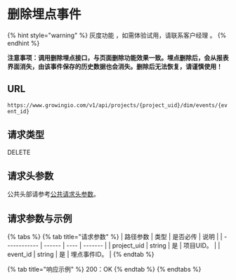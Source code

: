 # 删除埋点事件

{% hint style="warning" %}
灰度功能 ，如需体验试用，请联系客户经理 。
{% endhint %}

**注意事项：调用删除埋点接口，与页面删除功能效果一致。埋点删除后，会从报表界面消失，由该事件保存的历史数据也会消失。删除后无法恢复，请谨慎使用！**

## URL

`https://www.growingio.com/v1/api/projects/{project_uid}/dim/events/{event_id}`

## 请求类型

DELETE

## 请求头参数

公共头部请参考[公共请求头参数](../authenticate.md)。

## 请求参数与示例

{% tabs %}
{% tab title="请求参数" %}
| 路径参数         | 类型     | 是否必传 | 说明      |
| ------------ | ------ | ---- | ------- |
| project\_uid | string | 是    | 项目UID。  |
| event\_id    | string | 是    | 埋点事件ID。 |
{% endtab %}

{% tab title="响应示例" %}
200：OK
{% endtab %}
{% endtabs %}


